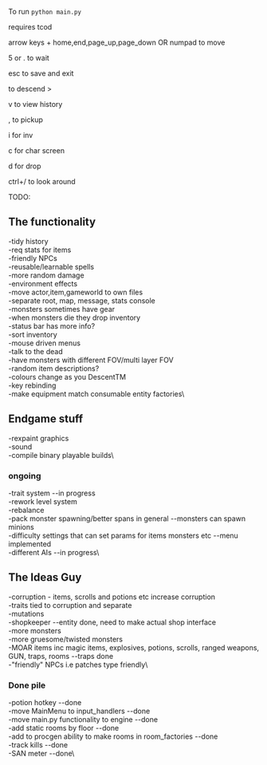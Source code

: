 
To run `python main.py`

requires tcod

arrow keys + home,end,page_up,page_down OR numpad to move

5 or . to wait

esc to save and exit

to descend >

v to view history

, to pickup

i for inv

c for char screen

d for drop

ctrl+/ to look around

TODO: 

## The functionality

-tidy history\
-req stats for items\
-friendly NPCs\
-reusable/learnable spells\
-more random damage\
-environment effects\
-move actor,item,gameworld to own files\
-separate root, map, message, stats console\
-monsters sometimes have gear\
-when monsters die they drop inventory\
-status bar has more info?\
-sort inventory\
-mouse driven menus\
-talk to the dead\
-have monsters with different FOV/multi layer FOV\
-random item descriptions?\
-colours change as you DescentTM\
-key rebinding\
-make equipment match consumable entity factories\

## Endgame stuff
-rexpaint graphics\
-sound\
-compile binary playable builds\ 

### ongoing
-trait system --in progress\
-rework level system\
-rebalance\
-pack monster spawning/better spans in general --monsters can spawn minions\
-difficulty settings that can set params for items monsters etc --menu implemented\
-different AIs --in progress\

## The Ideas Guy

-corruption - items, scrolls and potions etc increase corruption\
-traits tied to corruption and separate\
-mutations\
-shopkeeper --entity done, need to make actual shop interface\
-more monsters\
-more gruesome/twisted monsters\
-MOAR items inc magic items, explosives, potions, scrolls, ranged weapons, GUN, traps, rooms --traps done\
-"friendly" NPCs i.e patches type friendly\

### Done pile
-potion hotkey --done\
-move MainMenu to input_handlers --done\
-move main.py functionality to engine --done\
-add static rooms by floor --done\
-add to procgen ability to make rooms in room_factories --done\
-track kills --done\
-SAN meter --done\
